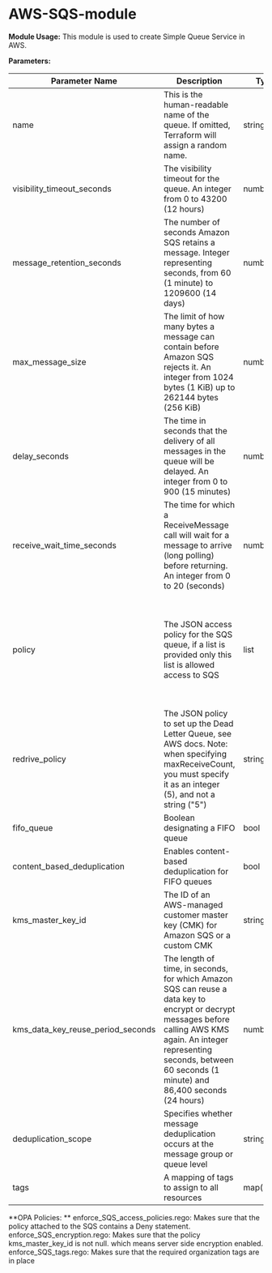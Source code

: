 # AWS-SQS-module
**Module Usage:**
This module is used to create Simple Queue Service in AWS. 

**Parameters:**

Parameter Name | Description | Type | Default |
--- | --- | --- | --- |
name | This is the human-readable name of the queue. If omitted, Terraform will assign a random name. | string  | no default - Follow convention "sqs-dev-euw1-001" |
visibility_timeout_seconds | The visibility timeout for the queue. An integer from 0 to 43200 (12 hours) | number | 30 |
message_retention_seconds | The number of seconds Amazon SQS retains a message. Integer representing seconds, from 60 (1 minute) to 1209600 (14 days) | number | 345600 | 
max_message_size | The limit of how many bytes a message can contain before Amazon SQS rejects it. An integer from 1024 bytes (1 KiB) up to 262144 bytes (256 KiB) | number | 262144 |
delay_seconds | The time in seconds that the delivery of all messages in the queue will be delayed. An integer from 0 to 900 (15 minutes) | number | 0 | 
receive_wait_time_seconds | The time for which a ReceiveMessage call will wait for a message to arrive (long polling) before returning. An integer from 0 to 20 (seconds)| number | 0 | 
policy | The JSON access policy for the SQS queue, if a list is provided only this list is allowed access to SQS | list | The Default policy is attached where Owner is allowed to access SQS (no Deny Policy) | 
redrive_policy | The JSON policy to set up the Dead Letter Queue, see AWS docs. Note: when specifying maxReceiveCount, you must specify it as an integer (5), and not a string ("5") | string | "" | 
fifo_queue | Boolean designating a FIFO queue | bool | false | 
content_based_deduplication | Enables content-based deduplication for FIFO queues | bool | false |
kms_master_key_id | The ID of an AWS-managed customer master key (CMK) for Amazon SQS or a custom CMK | string | null | 
kms_data_key_reuse_period_seconds | The length of time, in seconds, for which Amazon SQS can reuse a data key to encrypt or decrypt messages before calling AWS KMS again. An integer representing seconds, between 60 seconds (1 minute) and 86,400 seconds (24 hours) | number | 300 | 
deduplication_scope | Specifies whether message deduplication occurs at the message group or queue level | string | null | 
tags | A mapping of tags to assign to all resources | map(string) | {} | 


**OPA Policies: **
enforce_SQS_access_policies.rego: Makes sure that the policy attached to the SQS contains a Deny statement. 
enforce_SQS_encryption.rego: Makes sure that the policy kms_master_key_id is not null. which means server side encryption enabled. 
enforce_SQS_tags.rego: Makes sure that the required organization tags are in place
